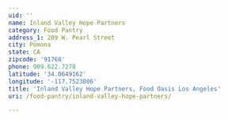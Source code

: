 ```yaml
---
uid: ''
name: Inland Valley Hope Partners
category: Food Pantry
address_1: 209 W. Pearl Street
city: Pomona
state: CA
zipcode: '91768'
phone: 909.622.7278
latitude: '34.0649162'
longitude: '-117.7523806'
title: 'Inland Valley Hope Partners, Food Oasis Los Angeles'
uri: /food-pantry/inland-valley-hope-partners/

---
```

